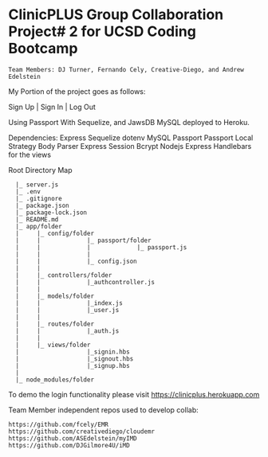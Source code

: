 # ClinicPLUS Group Collaboration Project# 2 for UCSD Coding Bootcamp
```
Team Members: DJ Turner, Fernando Cely, Creative-Diego, and Andrew Edelstein
```
My Portion of the project goes as follows:

Sign Up | Sign In | Log Out

Using Passport With Sequelize, and JawsDB MySQL deployed to Heroku.

Dependencies:
Express
Sequelize
dotenv
MySQL
Passport
Passport Local Strategy
Body Parser
Express Session
Bcrypt Nodejs
Express Handlebars for the views

Root Directory Map
```
  |_ server.js
  |_ .env
  |_ .gitignore
  |_ package.json
  |_ package-lock.json
  |_ README.md
  |_ app/folder
  |     |_ config/folder
  |     |             |_ passport/folder
  |     |             |             |_ passport.js
  |     |             |
  |     |             |_ config.json
  |     |             
  |     |_ controllers/folder
  |     |             |_authcontroller.js
  |     |             
  |     |_ models/folder
  |     |             |_index.js
  |     |             |_user.js
  |     |             
  |     |_ routes/folder
  |     |             |_auth.js
  |     |             
  |     |_ views/folder
  |                   |_signin.hbs
  |                   |_signout.hbs
  |                   |_signup.hbs
  |                   
  |_ node_modules/folder
```
To demo the login functionality please visit https://clinicplus.herokuapp.com

Team Member independent repos used to develop collab: 
```
https://github.com/fcely/EMR
https://github.com/creativediego/cloudemr
https://github.com/ASEdelstein/myIMD
https://github.com/DJGilmore4U/iMD
```